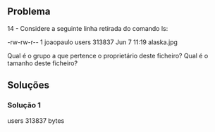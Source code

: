 ## Problema

14 - Considere a seguinte linha retirada do comando ls:

-rw-rw-r-- 1 joaopaulo users 313837 Jun 7 11:19 alaska.jpg

Qual é o grupo a que pertence o proprietário deste ficheiro? Qual é o tamanho deste ficheiro?

## Soluções

### Solução 1

users
313837 bytes
